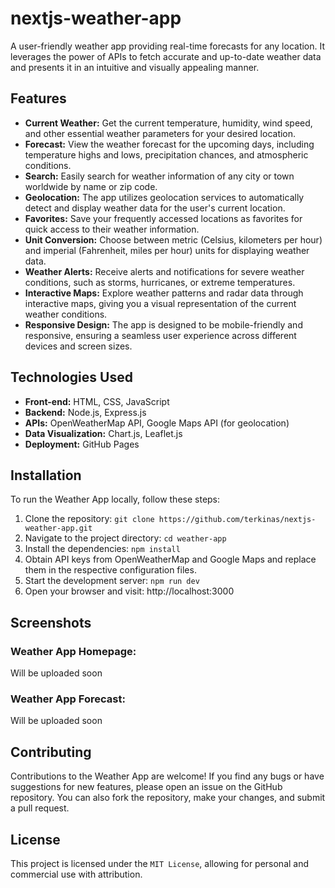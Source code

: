 # nextjs-weather-app
A user-friendly weather app providing real-time forecasts for any location. It leverages the power of APIs to fetch accurate and up-to-date weather data and presents it in an intuitive and visually appealing manner.

## Features
* **Current Weather:** Get the current temperature, humidity, wind speed, and other essential weather parameters for your desired location.
* **Forecast:** View the weather forecast for the upcoming days, including temperature highs and lows, precipitation chances, and atmospheric conditions.
* **Search:** Easily search for weather information of any city or town worldwide by name or zip code.
* **Geolocation:** The app utilizes geolocation services to automatically detect and display weather data for the user's current location.
* **Favorites:** Save your frequently accessed locations as favorites for quick access to their weather information.
* **Unit Conversion:** Choose between metric (Celsius, kilometers per hour) and imperial (Fahrenheit, miles per hour) units for displaying weather data.
* **Weather Alerts:** Receive alerts and notifications for severe weather conditions, such as storms, hurricanes, or extreme temperatures.
* **Interactive Maps:** Explore weather patterns and radar data through interactive maps, giving you a visual representation of the current weather conditions.
* **Responsive Design:** The app is designed to be mobile-friendly and responsive, ensuring a seamless user experience across different devices and screen sizes.

## Technologies Used
* **Front-end:** HTML, CSS, JavaScript
* **Backend:** Node.js, Express.js
* **APIs:** OpenWeatherMap API, Google Maps API (for geolocation)
* **Data Visualization:** Chart.js, Leaflet.js
* **Deployment:** GitHub Pages

## Installation
To run the Weather App locally, follow these steps:

1. Clone the repository: `git clone https://github.com/terkinas/nextjs-weather-app.git`
1. Navigate to the project directory: `cd weather-app`
1. Install the dependencies: `npm install`
1. Obtain API keys from OpenWeatherMap and Google Maps and replace them in the respective configuration files.
1. Start the development server: `npm run dev`
1. Open your browser and visit: http://localhost:3000

## Screenshots
### Weather App Homepage:
Will be uploaded soon

### Weather App Forecast:
Will be uploaded soon

## Contributing
Contributions to the Weather App are welcome! If you find any bugs or have suggestions for new features, please open an issue on the GitHub repository. You can also fork the repository, make your changes, and submit a pull request.

## License
This project is licensed under the `MIT License`, allowing for personal and commercial use with attribution.

